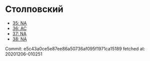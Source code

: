 # Столповский
- [35: NA](35.md)
- [36: AC](36.md)
- [37: NA](37.md)
- [38: NA](38.md)

Commit: e5c43a0ce5e87ee86a50736af095f1971ca15189
 fetched at: 20201206-010251
